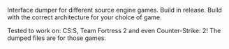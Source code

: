 Interface dumper for different source engine games. Build in release. Build with the correct architecture for your choice of game.

Tested to work on: CS:S, Team Fortress 2 and even Counter-Strike: 2! The dumped files are for those games.
